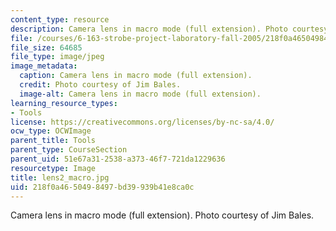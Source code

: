 ```yaml
---
content_type: resource
description: Camera lens in macro mode (full extension). Photo courtesy of Jim Bales.
file: /courses/6-163-strobe-project-laboratory-fall-2005/218f0a4650498497bd39939b41e8ca0c_lens2_macro.jpg
file_size: 64685
file_type: image/jpeg
image_metadata:
  caption: Camera lens in macro mode (full extension).
  credit: Photo courtesy of Jim Bales.
  image-alt: Camera lens in macro mode (full extension).
learning_resource_types:
- Tools
license: https://creativecommons.org/licenses/by-nc-sa/4.0/
ocw_type: OCWImage
parent_title: Tools
parent_type: CourseSection
parent_uid: 51e67a31-2538-a373-46f7-721da1229636
resourcetype: Image
title: lens2_macro.jpg
uid: 218f0a46-5049-8497-bd39-939b41e8ca0c
---
```

Camera lens in macro mode (full extension). Photo courtesy of Jim Bales.